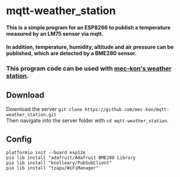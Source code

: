 # mqtt-weather_station
#### This is a simple program for an ESP8266 to publish a temperature measured by an LM75 sensor via mqtt.
#### In addition, temperature, humidity, altitude and air pressure can be published, which are detected by a BME280 sensor.

### This program code can be used with <a href="https://github.com/mec-kon/weather_station" target="_blank">mec-kon's weather station</a>.

## Download ##
Download the server ```git clone https://github.com/mec-kon/mqtt-weather_station.git```  
Then navigate into the server folder with ```cd mqtt-weather_station```.

Config
--------
```platformio init --board esp12e```  
```pio lib install "adafruit/Adafruit BME280 Library```  
```pio lib install "knolleary/PubSubClient"```  
```pio lib install "tzapu/WiFiManager"```
